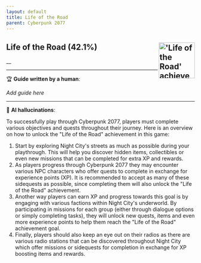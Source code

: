 ```yaml
---
layout: default
title: Life of the Road
parent: Cyberpunk 2077
---
```


## Life of the Road (42.1%) <img align="right" src="https://cdn.cloudflare.steamstatic.com/steamcommunity/public/images/apps/1091500/ce6eab1ce0ee6621350749c53e4bace6518e3056.jpg" alt="'Life of the Road' achievement icon" width="96" height="96">

__

---

:trophy: **Guide written by a human**:

_Add guide here_

---

:robot: **AI hallucinations**:

To successfully play through Cyberpunk 2077, players must complete various objectives and quests throughout their journey. Here is an overview on how to unlock the "Life of the Road" achievement in this game:
1) Start by exploring Night City's streets as much as possible during your playthrough. This will help you discover hidden items, collectibles or even new missions that can be completed for extra XP and rewards. 
2) As players progress through Cyberpunk 2077 they may encounter various NPC characters who offer quests to complete in exchange for experience points (XP). It is recommended to accept as many of these sidequests as possible, since completing them will also unlock the "Life of the Road" achievement.
3) Another way players can earn XP and progress towards this goal is by engaging with various factions within Night City's underworld. By participating in missions for each group (either through dialogue options or simply completing tasks), they will unlock new quests, items and even more experience points to help them reach the "Life of the Road" achievement goal.
4) Finally, players should also keep an eye out on their radios as there are various radio stations that can be discovered throughout Night City which offer missions or sidequests for completion in exchange for XP boosting items and rewards.
